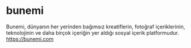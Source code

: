 # bunemi
Bunemi, dünyanın her yerinden bağımsız kreatiflerin, fotoğraf içeriklerinin, teknolojinin ve daha birçok içeriğin yer aldığı sosyal içerik platformudur.
https://bunemi.com
